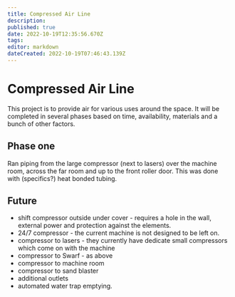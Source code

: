 ```yaml
---
title: Compressed Air Line
description: 
published: true
date: 2022-10-19T12:35:56.670Z
tags: 
editor: markdown
dateCreated: 2022-10-19T07:46:43.139Z
---
```


# Compressed Air Line

This project is to provide air for various uses around the space. It will be completed in several phases based on time, availability, materials and a bunch of other factors.

## Phase one

Ran piping from the large compressor (next to lasers) over the machine room, across the far room and up to the front roller door. This was done with (specifics?) heat bonded tubing.

## Future

-   shift compressor outside under cover - requires a hole in the wall, external power and protection against the elements.
-   24/7 compressor - the current machine is not designed to be left on.
-   compressor to lasers - they currently have dedicate small compressors which come on with the machine
-   compressor to Swarf - as above
-   compressor to machine room
-   compressor to sand blaster
-   additional outlets
-   automated water trap emptying.
